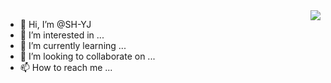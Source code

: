 <img align="right" src="https://github-readme-stats.vercel.app/api?username=SH-YJ&show_icons=true&icon_color=CE1D2D&text_color=718096&bg_color=ffffff&hide_title=true" />

- 👋 Hi, I’m @SH-YJ
- 👀 I’m interested in ...
- 🌱 I’m currently learning ...
- 💞️ I’m looking to collaborate on ...
- 📫 How to reach me ...

<!---
SH-YJ/SH-YJ is a ✨ special ✨ repository because its `README.md` (this file) appears on your GitHub profile.
You can click the Preview link to take a look at your changes.
--->
